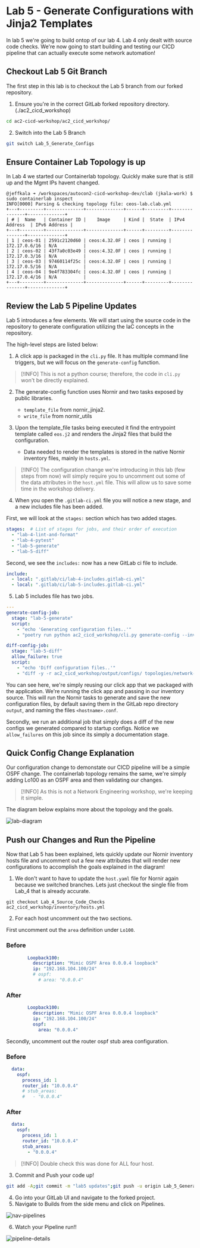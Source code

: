 # Lab 5 - Generate Configurations with Jinja2 Templates

In lab 5 we're going to build ontop of our lab 4. Lab 4 only dealt with source code checks. We're now going to start building and testing our CICD pipeline that can actually execute some network automation!

## Checkout Lab 5 Git Branch

The first step in this lab is to checkout the Lab 5 branch from our forked repository.

1. Ensure you're in the correct GitLab forked repository directory. (./ac2_cicd_workshop)

```sh
cd ac2-cicd-workshop/ac2_cicd_workshop/
```

2. Switch into the Lab 5 Branch

```sh
git switch Lab_5_Generate_Configs
```

## Ensure Container Lab Topology is up

In Lab 4 we started our Containerlab topology. Quickly make sure that is still up and the Mgmt IPs havent changed.

```
@jeffkala ➜ /workspaces/autocon2-cicd-workshop-dev/clab (jkala-work) $ sudo containerlab inspect
INFO[0000] Parsing & checking topology file: ceos-lab.clab.yml 
+---+---------+--------------+--------------+------+---------+---------------+--------------+
| # |  Name   | Container ID |    Image     | Kind |  State  | IPv4 Address  | IPv6 Address |
+---+---------+--------------+--------------+------+---------+---------------+--------------+
| 1 | ceos-01 | 2591c2120d60 | ceos:4.32.0F | ceos | running | 172.17.0.6/16 | N/A          |
| 2 | ceos-02 | 43f7a0c03e49 | ceos:4.32.0F | ceos | running | 172.17.0.3/16 | N/A          |
| 3 | ceos-03 | 97460114f25c | ceos:4.32.0F | ceos | running | 172.17.0.5/16 | N/A          |
| 4 | ceos-04 | 9e4f783304fc | ceos:4.32.0F | ceos | running | 172.17.0.4/16 | N/A          |
+---+---------+--------------+--------------+------+---------+---------------+--------------+
```

## Review the Lab 5 Pipeline Updates

Lab 5 introduces a few elements. We will start using the source code in the repository to generate configuration utilizing the IaC concepts in the repository.

The high-level steps are listed below:
1. A click app is packaged in the `cli.py` file. It has multiple command line triggers, but we will focus on the `generate-config` function.

> [!INFO]
> This is not a python course; therefore, the code in `cli.py` won't be directly explained.

2. The generate-config function uses Nornir and two tasks exposed by public libraries.
    - `template_file` from nornir_jinja2.
    - `write_file` from nornir_utils 

3. Upon the template_file tasks being executed it find the entrypoint template called `eos.j2` and renders the Jinja2 files that build the configuration.
    - Data needed to render the templates is stored in the native Nornir inventory files, mainly in `hosts.yml`.

> [!INFO]
> The configuration change we're introducing in this lab (few steps from now) will simply require you to uncomment out some of the data attributes in the `host.yml` file.  This will allow us to save some time in the workshop delivery.

4. When you open the `.gitlab-ci.yml` file you will notice a new stage, and a new includes file has been added.

First, we will look at the `stages:` section which has two added stages.

```yml
stages:  # List of stages for jobs, and their order of execution
  - "lab-4-lint-and-format"
  - "lab-4-pytest"
  - "lab-5-generate"
  - "lab-5-diff"
```

Second, we see the `includes:` now has a new GitLab ci file to include.

```yml
include:
  - local: ".gitlab/ci/lab-4-includes.gitlab-ci.yml"
  - local: ".gitlab/ci/lab-5-includes.gitlab-ci.yml"
```
5. Lab 5 includes file has two jobs.

```yml
---
generate-config-job:
  stage: "lab-5-generate"
  script:
    - "echo 'Generating configuration files..'"
    - "poetry run python ac2_cicd_workshop/cli.py generate-config --inventory-dir ac2_cicd_workshop/inventory"

diff-config-job:
  stage: "lab-5-diff"
  allow_failure: true
  script:
    - "echo 'Diff configuration files..'"
    - "diff -y -r ac2_cicd_workshop/output/configs/ topologies/network-lab/startup-configs/"
```

You can see here, we're simply reusing our click app that we packaged with the application. We're running the click app and passing in our inventory source. This will run the Nornir tasks to generate and save the new configuration files, by default saving them in the GitLab repo directory `output`, and naming the files `<hostname>.conf`.

Secondly, we run an additional job that simply does a diff of the new configs we generated compared to startup configs. Notice we `allow_failures` on this job since its simply a documentation stage.

## Quick Config Change Explanation

Our configuration change to demonstate our CICD pipeline will be a simple OSPF change. The containerlab topology remains the same, we're simply adding Lo100 as an OSPF area and then validating our changes.

> [!INFO]
> As this is not a Network Engineering workshop, we're keeping it simple.

The diagram below explains more about the topology and the goals.

![lab-diagram](./images/ac2-topology-Lab5.png)

## Push our Changes and Run the Pipeline

Now that Lab 5 has been explained, lets quickly update our Nornir inventory hosts file and uncomment out a few new attributes that will render new configurations to accomplish the goals explained in the diagram!


1. We don't want to have to update the `host.yaml` file for Nornir again because we switched branches.  Lets just checkout the single file from Lab_4 that is already accurate.

```
git checkout Lab_4_Source_Code_Checks ac2_cicd_workshop/inventory/hosts.yml
```

2. For each host uncomment out the two sections.

First uncomment out the `area` definition under `Lo100`.

### Before
```yml
        Loopback100:
          description: "Mimic OSPF Area 0.0.0.4 loopback"
          ip: "192.168.104.100/24"
          # ospf:
            # area: "0.0.0.4"
```

### After
```yml
        Loopback100:
          description: "Mimic OSPF Area 0.0.0.4 loopback"
          ip: "192.168.104.100/24"
          ospf:
            area: "0.0.0.4"
```

Secondly, uncomment out the router ospf stub area configuration.

### Before

```yml
  data:
    ospf:
      process_id: 1
      router_id: "10.0.0.4"
      # stub_areas:
      #   - "0.0.0.4"
```

### After

```yml
  data:
    ospf:
      process_id: 1
      router_id: "10.0.0.4"
      stub_areas:
        - "0.0.0.4"
```

> [!INFO]
> Double check this was done for ALL four host.

3. Commit and Push your code up!

```sh
git add -A;git commit -m "lab5 updates";git push -u origin Lab_5_Generate_Configs
```

4. Go into your GitLab UI and navigate to the forked project.
5. Navigate to Builds from the side menu and click on Pipelines.

![nav-pipelines](../Lab_4_Source_Code_Checks/images/nav-build-pipelines.png)

6. Watch your Pipeline run!!

![pipeline-details](./images/pipeine-details-01.png)
